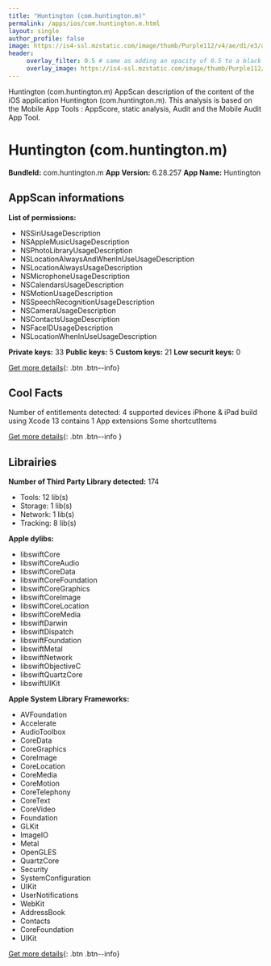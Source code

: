 ```yaml
---
title: "Huntington (com.huntington.m)"
permalink: /apps/ios/com.huntington.m.html
layout: single
author_profile: false
image: https://is4-ssl.mzstatic.com/image/thumb/Purple112/v4/ae/d1/e3/aed1e379-9822-c01d-6621-cfd168f62339/AppIcon.m-0-0-1x_U007emarketing-0-0-0-7-0-0-sRGB-0-0-0-GLES2_U002c0-512MB-85-220-0-0.png/512x512bb.jpg
header: 
     overlay_filter: 0.5 # same as adding an opacity of 0.5 to a black background
     overlay_image: https://is4-ssl.mzstatic.com/image/thumb/Purple112/v4/ae/d1/e3/aed1e379-9822-c01d-6621-cfd168f62339/AppIcon.m-0-0-1x_U007emarketing-0-0-0-7-0-0-sRGB-0-0-0-GLES2_U002c0-512MB-85-220-0-0.png/512x512bb.jpg
---
```

Huntington (com.huntington.m) AppScan description of the content of the iOS application Huntington (com.huntington.m). This analysis is based on the Mobile App Tools : AppScore, static analysis, Audit and the Mobile Audit App Tool.

# Huntington (com.huntington.m)

**BundleId:** com.huntington.m
**App Version:** 6.28.257
**App Name:** Huntington


## AppScan informations 

**List of permissions:** 
- NSSiriUsageDescription
- NSAppleMusicUsageDescription
- NSPhotoLibraryUsageDescription
- NSLocationAlwaysAndWhenInUseUsageDescription
- NSLocationAlwaysUsageDescription
- NSMicrophoneUsageDescription
- NSCalendarsUsageDescription
- NSMotionUsageDescription
- NSSpeechRecognitionUsageDescription
- NSCameraUsageDescription
- NSContactsUsageDescription
- NSFaceIDUsageDescription
- NSLocationWhenInUseUsageDescription
  
  
**Private keys:** 33
**Public keys:** 5
**Custom keys:** 21
**Low securit keys:** 0
  
[Get more details](/pricing.html){: .btn .btn--info}

## Cool Facts

Number of entitlements detected: 4
supported devices iPhone & iPad
build using Xcode 13
contains 1 App extensions
Some shortcutItems 
  
[Get more details](/pricing.html){: .btn .btn--info }

## Librairies 
**Number of Third Party Library detected:** 174
- Tools: 12 lib(s)
- Storage: 1 lib(s)
- Network: 1 lib(s)
- Tracking: 8 lib(s)


**Apple dylibs:**
- libswiftCore
- libswiftCoreAudio
- libswiftCoreData
- libswiftCoreFoundation
- libswiftCoreGraphics
- libswiftCoreImage
- libswiftCoreLocation
- libswiftCoreMedia
- libswiftDarwin
- libswiftDispatch
- libswiftFoundation
- libswiftMetal
- libswiftNetwork
- libswiftObjectiveC
- libswiftQuartzCore
- libswiftUIKit


**Apple System Library Frameworks:**
- AVFoundation
- Accelerate
- AudioToolbox
- CoreData
- CoreGraphics
- CoreImage
- CoreLocation
- CoreMedia
- CoreMotion
- CoreTelephony
- CoreText
- CoreVideo
- Foundation
- GLKit
- ImageIO
- Metal
- OpenGLES
- QuartzCore
- Security
- SystemConfiguration
- UIKit
- UserNotifications
- WebKit
- AddressBook
- Contacts
- CoreFoundation
- UIKit


  
[Get more details](/pricing.html){: .btn .btn--info}


